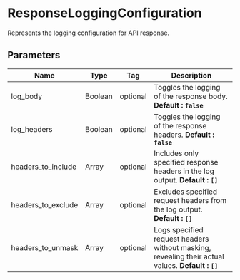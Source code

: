 
# ResponseLoggingConfiguration

Represents the logging configuration for API response.

## Parameters

| Name | Type | Tag | Description |
|  --- | --- | --- | --- |
| log_body | Boolean | optional | Toggles the logging of the response body. **Default : `false`** |
| log_headers | Boolean | optional | Toggles the logging of the response headers. **Default : `false`** |
| headers_to_include | Array | optional | Includes only specified response headers in the log output. **Default : `[]`** |
| headers_to_exclude | Array | optional | Excludes specified request headers from the log output. **Default : `[]`** |
| headers_to_unmask | Array | optional | Logs specified request headers without masking, revealing their actual values. **Default : `[]`** |

